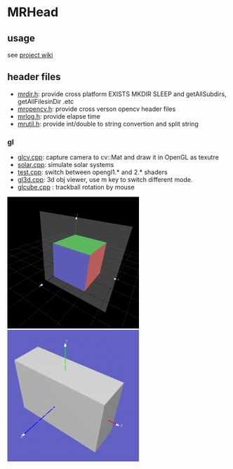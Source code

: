 # MRHead

## usage

see [project wiki](https://github.com/imistyrain/MRHead/wiki)

## header files
- [mrdir.h](mrdir.h): provide cross platform EXISTS MKDIR SLEEP and getAllSubdirs, getAllFilesinDir .etc
- [mropencv.h](mropencv.h): provide cross verson opencv header files
- [mrlog.h](mrlog.h): provide elapse time
- [mrutil.h](mrutil.h): provide int/double to string convertion and split string

### gl
- [glcv.cpp](gl/glcv.cpp): capture camera to cv::Mat and draw it in OpenGL as texutre
- [solar.cpp](gl/solar.cpp): simulate solar systems
- [test.cpp](gl/test.cpp): switch between opengl1.* and 2.* shaders
- [gl3d.cpp](gl/gl3d.cpp): 3d obj viewer, use m key to switch different mode.
- [glcube.cpp](gl/glcube.cpp) : trackball rotation by mouse

<img src="trackball.png" width="300" height="300"> <img src="gl3d.png" width="300" height="300">